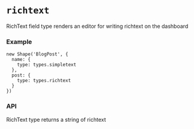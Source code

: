`richtext`
=======

RichText field type renders an editor for writing richtext on the dashboard

### Example
```
new Shape('BlogPost', {
  name: {
    type: types.simpletext
  },
  post: {
    type: types.richtext
  }
})
```

### API
RichText type returns a string of richtext
